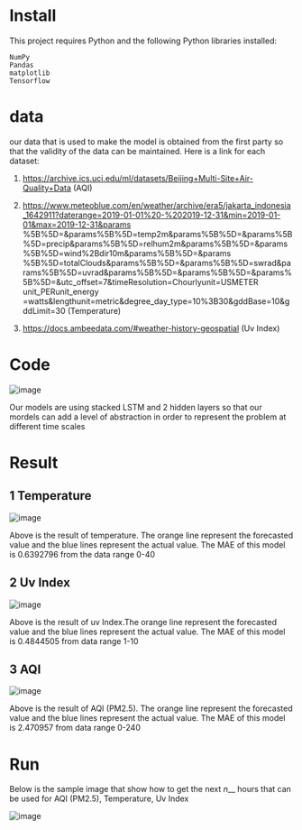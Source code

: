 # Install

This project requires Python and the following Python libraries installed:

    NumPy
    Pandas
    matplotlib
    Tensorflow 


# data

our data that is used to make the model is obtained from the first party so that the validity of the data can be maintained. Here is a link for each dataset:

1. https://archive.ics.uci.edu/ml/datasets/Beijing+Multi-Site+Air-Quality+Data (AQI)

2. https://www.meteoblue.com/en/weather/archive/era5/jakarta_indonesia_1642911?daterange=2019-01-01%20-%202019-12-31&min=2019-01-01&max=2019-12-31&params %5B%5D=&params%5B%5D=temp2m&params%5B%5D=&params%5B%5D=precip&params%5B%5D=relhum2m&params%5B%5D=&params%5B%5D=wind%2Bdir10m&params%5B%5D=&params %5B%5D=totalClouds&params%5B%5D=&params%5B%5D=swrad&params%5B%5D=uvrad&params%5B%5D=&params%5B%5D=&params%5B%5D=&utc_offset=7&timeResolution=Chourlyunit=USMETER unit_PERunit_energy =watts&lengthunit=metric&degree_day_type=10%3B30&gddBase=10&gddLimit=30 (Temperature)

3. https://docs.ambeedata.com/#weather-history-geospatial (Uv Index)

# Code

![image](https://user-images.githubusercontent.com/68011329/173268847-331eac8e-455c-48a4-8374-dcecd310aaa0.png)

Our models are using stacked LSTM and 2 hidden layers so that our mordels can add a level of abstraction in order to represent the problem at different time scales


# Result

## 1 Temperature

![image](https://user-images.githubusercontent.com/68011329/173269357-7d67d5d3-9b6d-41f0-b5f4-a9ba70d62e78.png)

Above is the result of temperature. The orange line represent the forecasted value and the blue lines represent the actual value. The MAE of this model is 0.6392796 from the data range 0-40

## 2 Uv Index

![image](https://user-images.githubusercontent.com/68011329/173269569-804b493c-13b8-4328-92bd-a04616f20779.png)

Above is the result of uv Index.The orange line represent the forecasted value and the blue lines represent the actual value. The MAE of this model is 0.4844505 from data range 1-10

## 3 AQI 

![image](https://user-images.githubusercontent.com/68011329/173269720-e623d3d1-6339-46f0-83cc-877763141a4c.png)

Above is the result of AQI (PM2.5).  The orange line represent the forecasted value and the blue lines represent the actual value. The MAE of this model is 2.470957 from data range 0-240

# Run

Below is the sample image that show how to get the next _n___ hours that can be used for AQI (PM2.5), Temperature, Uv Index

![image](https://user-images.githubusercontent.com/68011329/173270247-6082cb25-839f-4d7a-8284-94231ead1cc5.png)
